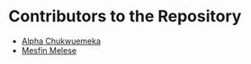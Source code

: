 # Contributors to the Repository

- [Alpha Chukwuemeka](mailto:augustine@gmail.com)
- [Mesfin Melese](@gmail.com)

